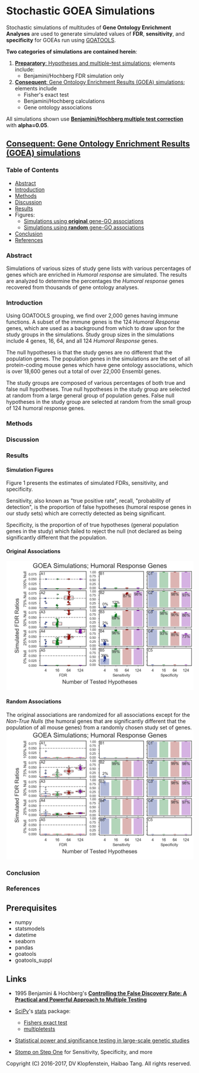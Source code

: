 # Stochastic GOEA Simulations
Stochastic simulations of multitudes of **Gene Ontology Enrichment Analyses**
are used to generate simulated values of **FDR**, **sensitivity**, and **specificity**
for GOEAs run using [GOATOOLS](https://github.com/tanghaibao/goatools).

**Two categories of simulations are contained herein**:
  1. [**Preparatory**: Hypotheses and multiple-test simulations](doc/md/README_prep1.md); elements include:    
       * Benjamini/Hochberg FDR simulation only
  2. [**Consequent**: Gene Ontology Enrichment Results (GOEA) simulations](
     #consequent-gene-ontology-enrichment-results-goea-simulations); elements include    
       * Fisher's exact test    
       * Benjamini/Hochberg calculations    
       * Gene ontology associations    

All simulations shown use [**Benjamini/Hochberg multiple test correction**](
http://www.stat.purdue.edu/~doerge/BIOINFORM.D/FALL06/Benjamini%20and%20Y%20FDR.pdf)
with **alpha=0.05**.


## [**Consequent**: Gene Ontology Enrichment Results (GOEA) simulations]()

### Table of Contents
  * [Abstract](#abstract)
  * [Introduction](#introduction)
  * [Methods](#methods)
  * [Discussion](#discussion)
  * [Results](#results)
  * Figures:    
    * [Simulations using **original** gene-GO associations](#original-associations)    
    * [Simulations using **random** gene-GO associations](#random-associations)    
  * [Conclusion](#conclusion)
  * [References](#references)   

### Abstract
Simulations of various sizes of study gene lists with various percentages of
genes which are enriched in _Humoral response_ are simulated. The results are
analyzed to determine the percentages the _Humoral response_ genes recovered
from thousands of gene ontology analyses.

### Introduction
Using GOATOOLS grouping, we find over 2,000 genes having immune functions. A subset of
the immune genes is the 124 _Humoral Response_ genes, which are used as a background
from which to draw upon for the study groups in the simulations. Study group sizes in
the simulations include 4 genes, 16, 64, and all 124 _Humoral Response_ genes.

The null hypotheses is that the study genes are no different that the population genes.
The population genes in the simulations are the set of all protein-coding mouse genes
which have gene ontology associations, which is over 18,600 genes out a total of over 22,000 Ensembl genes.

The study groups are composed of various percentages of both true and false null hypotheses.
True null hypotheses in the study group are selected at random from a large general group of population genes.
False null hypotheses in the study group are selected at random from the small group of 124 humoral response genes.


### Methods
### Discussion


### Results
#### Simulation Figures
Figure 1 presents the estimates of simulated FDRs, sensitivity, and specificity.

Sensitivity, also known as "true positive rate", recall, "probability of detection",
is the proportion of false hypotheses (humoral respose genes in our study sets) 
which are correctly detected as being significant.

Specificity, is the proportion of of true hypotheses (general population genes in the study) 
which failed to reject the null (not declared as being significantly different that the population.

#### Original Associations
![figure](doc/logs/fig_goea_100to000_004to124_N00050_00020_humoral_rsp.png)

#### Random Associations
The original associations are randomized for all associations except for the
_Non-True Nulls_ (the humoral genes that are significantly different that the population of all mouse genes)
from a randomly chosen study set of genes.    
![figure](doc/logs/fig_goea_rnd_100to000_004to124_N00100_00030_humoral_rsp.png)


### Conclusion
### References

## Prerequisites

  * numpy
  * statsmodels
  * datetime
  * seaborn
  * pandas
  * goatools
  * goatools_suppl

## Links

  * 1995 Benjamini & Hochberg's [**Controlling the False Discovery Rate: A Practical and Powerful Approach to Multiple Testing**](
    http://www.stat.purdue.edu/~doerge/BIOINFORM.D/FALL06/Benjamini%20and%20Y%20FDR.pdf)
  * [SciPy](https://docs.scipy.org/doc/scipy/reference/)'s
    [stats](https://docs.scipy.org/doc/scipy/reference/tutorial/stats.html) package:    
    * [Fishers exact test](https://docs.scipy.org/doc/scipy/reference/generated/scipy.stats.fisher_exact.htm)
    * [multipletests](http://www.statsmodels.org/stable/generated/statsmodels.sandbox.stats.multicomp.multipletests.html)

  * [Statistical power and significance testing in large-scale genetic studies](https://www.nature.com/nrg/journal/v15/n5/full/nrg3706.html)
  * [Stomp on Step One](http://www.stomponstep1.com/) for Sensitivity, Specificity, and more    


Copyright (C) 2016-2017, DV Klopfenstein, Haibao Tang. All rights reserved.

